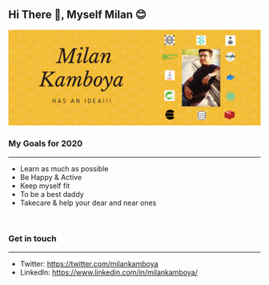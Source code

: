 ## Hi There 👋, Myself Milan 😊

![Milan Kamboya - Sr. software engineer](https://github.com/milankamboya/milankamboya/blob/master/images/mk.png "Milan Got An Idea")


### My Goals for 2020
-------------------
- Learn as much as possible
- Be Happy & Active
- Keep myself fit
- To be a best daddy
- Takecare & help your dear and near ones
<br/>

### Get in touch
-------------------
- Twitter: https://twitter.com/milankamboya
- LinkedIn: https://www.linkedin.com/in/milankamboya/
